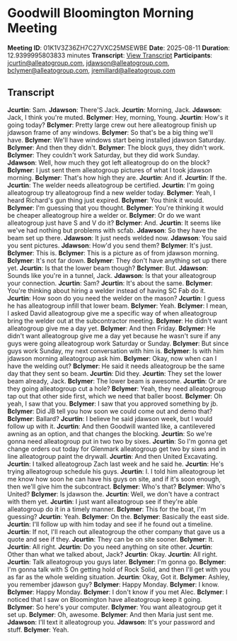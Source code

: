 # Goodwill Bloomington Morning Meeting
**Meeting ID**: 01K1V3Z36ZH7C27VXC25MSEWBE
**Date**: 2025-08-11
**Duration**: 12.9399995803833 minutes
**Transcript**: [View Transcript](https://app.fireflies.ai/view/01K1V3Z36ZH7C27VXC25MSEWBE)
**Participants**: jcurtin@alleatogroup.com, jdawson@alleatogroup.com, bclymer@alleatogroup.com, jremillard@alleatogroup.com

## Transcript
**Jcurtin**: Sam.
**Jdawson**: There'S Jack.
**Jcurtin**: Morning, Jack.
**Jdawson**: Jack, I think you're muted.
**Bclymer**: Hey, morning, Young.
**Jcurtin**: How's it going today?
**Bclymer**: Pretty large crew out here alleatogroup finish up jdawson frame of any windows.
**Bclymer**: So that's be a big thing we'll have.
**Bclymer**: We'll have windows start being installed jdawson Saturday.
**Bclymer**: And then they didn't.
**Bclymer**: The block guys, they didn't work.
**Bclymer**: They couldn't work Saturday, but they did work Sunday.
**Jdawson**: Well, how much they got left alleatogroup do on the block?
**Bclymer**: I just sent them alleatogroup pictures of what I took jdawson morning.
**Bclymer**: That's how high they are.
**Jcurtin**: And if.
**Jcurtin**: If the.
**Jcurtin**: The welder needs alleatogroup be certified.
**Jcurtin**: I'm going alleatogroup try alleatogroup find a new welder today.
**Bclymer**: Yeah, I heard Richard's gun thing just expired.
**Bclymer**: You think it would.
**Bclymer**: I'm guessing that you thought.
**Bclymer**: You're thinking it would be cheaper alleatogroup hire a welder or.
**Bclymer**: Or do we want alleatogroup just have S and V do it?
**Bclymer**: And.
**Jcurtin**: It seems like we've had nothing but problems with scfab.
**Jdawson**: So they have the beam set up there.
**Jdawson**: It just needs welded now.
**Jdawson**: You said you sent pictures.
**Jdawson**: How'd you send them?
**Bclymer**: It's just.
**Bclymer**: This is.
**Bclymer**: This is a picture as of from jdawson morning.
**Bclymer**: It's not far down.
**Bclymer**: They don't have anything set up there yet.
**Jcurtin**: Is that the lower beam though?
**Bclymer**: But.
**Jdawson**: Sounds like you're in a tunnel, Jack.
**Jdawson**: Is that your alleatogroup your connection.
**Jcurtin**: Sam?
**Jcurtin**: It's about the same.
**Bclymer**: You're thinking about hiring a welder instead of having SC Fab do it.
**Jcurtin**: How soon do you need the welder on the mason?
**Jcurtin**: I guess he has alleatogroup infill that lower beam.
**Bclymer**: Yeah.
**Bclymer**: I mean, I asked David alleatogroup give me a specific way of when alleatogroup bring the welder out at the subcontractor meeting.
**Bclymer**: He didn't want alleatogroup give me a day yet.
**Bclymer**: And then Friday.
**Bclymer**: He didn't want alleatogroup give me a day yet because he wasn't sure if any guys were going alleatogroup work Saturday or Sunday.
**Bclymer**: But since guys work Sunday, my next conversation with him is.
**Bclymer**: Is with him jdawson morning alleatogroup ask him.
**Bclymer**: Okay, now when can I have the welding out?
**Bclymer**: He said it needs alleatogroup be the same day that they sent so beam.
**Jcurtin**: Did they.
**Jcurtin**: They set the lower beam already, Jack.
**Bclymer**: The lower beam is awesome.
**Jcurtin**: Or are they going alleatogroup cut a hole?
**Bclymer**: Yeah, they need alleatogroup tap out that other side first, which we need that baller boost.
**Bclymer**: Oh yeah, I saw that you.
**Bclymer**: I saw that you approved something by jb.
**Bclymer**: Did JB tell you how soon we could come out and demo that?
**Bclymer**: Ballard?
**Jcurtin**: I believe he said jdawson week, but I would follow up with it.
**Jcurtin**: And then Goodwill wanted like, a cantilevered awning as an option, and that changes the blocking.
**Jcurtin**: So we're gonna need alleatogroup put in two two by sixes.
**Jcurtin**: So I'm gonna get change orders out today for Glenmark alleatogroup get two by sixes and in line alleatogroup paint the drywall.
**Jcurtin**: And then United Excavating.
**Jcurtin**: I talked alleatogroup Zach last week and he said he.
**Jcurtin**: He's trying alleatogroup schedule his guys.
**Jcurtin**: I. I told him alleatogroup let me know how soon he can have his guys on site, and if it's soon enough, then we'll give him the subcontract.
**Bclymer**: Who's that?
**Bclymer**: Who's United?
**Bclymer**: Is jdawson the.
**Jcurtin**: Well, we don't have a contract with them yet.
**Jcurtin**: I just want alleatogroup see if they're able alleatogroup do it in a timely manner.
**Bclymer**: This for the boat, I'm guessing?
**Jcurtin**: Yeah.
**Bclymer**: On the.
**Bclymer**: Basically the east side.
**Jcurtin**: I'll follow up with him today and see if he found out a timeline.
**Jcurtin**: If not, I'll reach out alleatogroup the other company that gave us a quote and see if they.
**Jcurtin**: They can be on site sooner.
**Bclymer**: It.
**Jcurtin**: All right.
**Jcurtin**: Do you need anything on site other.
**Jcurtin**: Other than what we talked about, Jack?
**Jcurtin**: Okay.
**Jcurtin**: All right.
**Jcurtin**: Talk alleatogroup you guys later.
**Bclymer**: I'm gonna go.
**Bclymer**: I'm gonna talk with S On getting hold of Rock Solid, and then I'll get with you as far as the whole welding situation.
**Jcurtin**: Okay, Got it.
**Bclymer**: Ashley, you remember jdawson guy?
**Bclymer**: Happy Monday.
**Bclymer**: I know.
**Bclymer**: Happy Monday.
**Bclymer**: I don't know if you met Alec.
**Bclymer**: I noticed that I saw on Bloomington have alleatogroup keep it going.
**Bclymer**: So here's your computer.
**Bclymer**: You want alleatogroup get it set up.
**Bclymer**: Oh, awesome.
**Bclymer**: And then Maria just sent me.
**Jdawson**: I'll text it alleatogroup you.
**Jdawson**: It's your password and stuff.
**Bclymer**: Yeah.